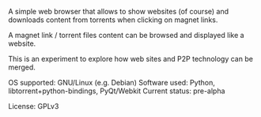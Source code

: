 
A simple web browser that allows to show websites (of course)
and downloads content from torrents when clicking on magnet links.

A magnet link / torrent files content can be browsed and displayed like a website.

This is an experiment to explore how web sites and P2P technology can be merged.

OS supported: GNU/Linux (e.g. Debian)
Software used: Python, libtorrent+python-bindings, PyQt/Webkit
Current status: pre-alpha

License: GPLv3
